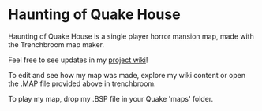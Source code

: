 # Haunting of Quake House

Haunting of Quake House is a single player horror mansion map, made with the Trenchbroom map maker. 

Feel free to see updates in my [project wiki](https://github.com/BrooklynDipi/QuakeHorrorHouse/wiki)!

To edit and see how my map was made, explore my wiki content or open the .MAP file provided above in trenchbroom. 

To play my map, drop my .BSP file in your Quake 'maps' folder.
